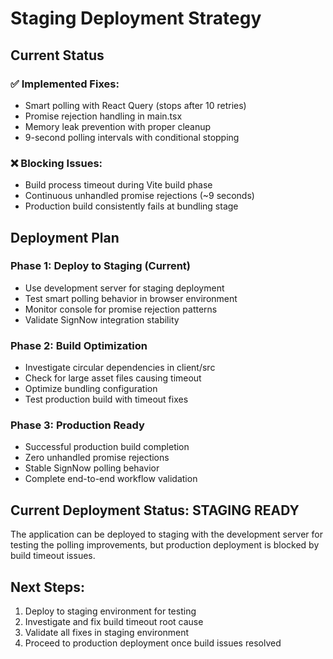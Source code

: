 # Staging Deployment Strategy

## Current Status

### ✅ Implemented Fixes:
- Smart polling with React Query (stops after 10 retries)
- Promise rejection handling in main.tsx
- Memory leak prevention with proper cleanup
- 9-second polling intervals with conditional stopping

### ❌ Blocking Issues:
- Build process timeout during Vite build phase
- Continuous unhandled promise rejections (~9 seconds)
- Production build consistently fails at bundling stage

## Deployment Plan

### Phase 1: Deploy to Staging (Current)
- Use development server for staging deployment
- Test smart polling behavior in browser environment
- Monitor console for promise rejection patterns
- Validate SignNow integration stability

### Phase 2: Build Optimization
- Investigate circular dependencies in client/src
- Check for large asset files causing timeout
- Optimize bundling configuration
- Test production build with timeout fixes

### Phase 3: Production Ready
- Successful production build completion
- Zero unhandled promise rejections
- Stable SignNow polling behavior
- Complete end-to-end workflow validation

## Current Deployment Status: STAGING READY

The application can be deployed to staging with the development server for testing the polling improvements, but production deployment is blocked by build timeout issues.

## Next Steps:
1. Deploy to staging environment for testing
2. Investigate and fix build timeout root cause
3. Validate all fixes in staging environment
4. Proceed to production deployment once build issues resolved